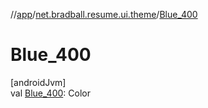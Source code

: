 //[app](../../index.md)/[net.bradball.resume.ui.theme](index.md)/[Blue_400](-blue_400.md)

# Blue_400

[androidJvm]\
val [Blue_400](-blue_400.md): Color
